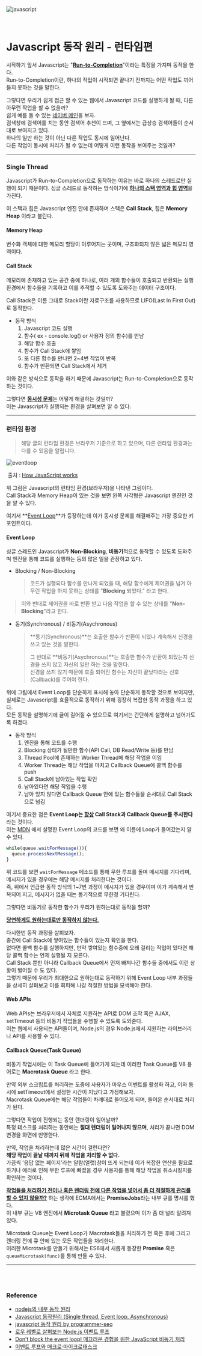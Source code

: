 ![javascript](image/javascript.png)

<br>

# Javascript 동작 원리 - 런타임편

시작하기 앞서  Javascript는 "<u>**Run-to-Completion**</u>"이라는 특징을 가지며 동작을 한다.  
Run-to-Completion이란, 하나의 작업이 시작되면 끝나기 전까지는 어떤 작업도 끼어들지 못하는 것을 말한다.

그렇다면 우리가 쉽게 접근 할 수 있는 웹에서 Javascript 코드를 실행하게 될 때, 다른 아무런 작업을 할 수 없을까?  
쉽게 예를 들 수 있는 [네이버 메인](https://www.naver.com/)을 보자.  
검색창에 검색어를 치는 동안 검색어 추천이 뜨며, 그 옆에서는 급상승 검색어들이 순서대로 보여지고 있다.  
하나의 일만 하는 것이 아닌 다른 작업도 동시에 일어난다.  
다른 작업이 동시에 처리가 될 수 없는데 어떻게 이런 동작을 보여주는 것일까?

---

### Single Thread

Javascript가 Run-to-Completion으로 동작하는 이유는 바로 하나의 스레드로만 실행이 되기 때문이다. 
싱글 스레드로 동작하는 방식이기에 <u>**하나의 스택 영역과 힙 영역**</u>을 가진다.

이 스택과 힙은 Javascript 엔진 안에 존재하며 스택은 **Call Stack**, 힙은 **Memory Heap** 이라고 불린다.

#### Memory Heap

변수화 객체에 대한 메모리 할당이 이루어지는 곳이며, 구조화되지 않은 넓은 메모리 영역이다.

#### Call Stack

메모리에 존재하고 있는 공간 중에 하나로, 여러 개의 함수들이 호출되고 반환되는 실행 환경에서 함수들을 기록하고 이를 추적할 수 있도록 도와주는 데이터 구조이다.

Call Stack은 이름 그대로 Stack이란 자료구조를 사용하므로 LIFO(Last In First Out)로 동작한다. 

* 동작 방식
  1. Javascript 코드 실행
  2. 함수( ex - console.log() or 사용자 정의 함수)를 만남
  3. 해당 함수 호출
  4. 함수가 Call Stack에 쌓임
  5. 또 다른 함수를 만나면 2~4번 작업이 반복
  6. 함수가 반환되면 Call Stack에서 제거

이와 같은 방식으로 동작을 하기 때문에 Javascript는 Run-to-Completion으로 동작하는 것이다.

그렇다면 <u>**동시성 문제**</u>는 어떻게 해결하는 것일까?  
이는 Javascript가 실행되는 환경을 살펴보면 알 수 있다.

---

### 런타임 환경

> 해당 글의 런타임 환경은 브라우저 기준으로 하고 있으며, 다른 런타임 환경과는 다를 수 있음을 알립니다.

![eventloop](image/runtimeEnv.png)

​																																		출처 : [How JavaScript works](https://blog.sessionstack.com/how-does-javascript-actually-work-part-1-b0bacc073cf)

위 그림은 Javascript의 런타임 환경(브라우저)을 나타낸 그림이다.  
Call Stack과 Memory Heap이 있는 것을 보면 왼쪽 사각형은 Javascript 엔진인 것을 알 수 있다.

여기서 **<u>Event Loop</u>**가 등장하는데 이가 동시성 문제를 해결해주는 가장 중요한 키포인트이다.  

#### Event Loop

싱글 스레드인 Javascript가 **Non-Blocking**,  **비동기**적으로 동작할 수 있도록 도와주며 엔진을 통해 코드를 실행하는 등의 많은 일을 관장하고 있다.

* Blocking / Non-Blocking

  > 코드가 실행되다 함수를 만나게 되었을 때, 해당 함수에게 제어권을 넘겨 아무런 작업을 하지 못하는 상태를 "**Blocking** 되었다." 라고 한다.
>
  > 이와 반대로 제어권을 바로 반환 받고 다음 작업을 할 수 있는 상태를 "**Non-Blocking**"라고 한다.
  
* 동기(Synchronous) / 비동기(Asychronous)

  > **동기(Synchronous)**는 호출한 함수가 반환이 되었나 계속해서 신경을 쓰고 있는 것을 말한다.
  >
  > 그 반대로 **비동기(Asychronous)**는 호출한 함수가 반환이 되었는지 신경을 쓰지 않고 자신의 일만 하는 것을 말한다.  
  > 신경을 쓰지 않기 때문에 호출 되어진 함수는 자신이 끝났다라는 신호(Callback)를 주어야 한다.

위에 그림에서 Event Loop를 단순하게 표시해 놓아 단순하게 동작할 것으로 보이지만, 실제로는 Javascript를 효율적으로 동작하기 위해 굉장히 복잡한 동작 과정을 하고 있다.  
모든 동작을 설명하기에 글이 길어질 수 있으므로 여기서는 간단하게 설명하고 넘어가도록 하겠다.

* 동작 방식
  1. 엔진을 통해 코드를 수행
  2. Blocking 상태가 될만한 함수(API Call, DB Read/Write 등)를 만남
  3. Thread Pool에 존재하는 Worker Thread에 해당 작업을 이임
  4. Worker Thread는 해당 작업을 마치고 Callback Queue에 콜백 함수를 push
  5. Call Stack에 남아있는 작업 확인
  6. 남아있다면 해당 작업을 수행
  7. 남아 있지 않다면 Callback Queue 안에 있는 함수들을 순서대로 Call Stack으로 넘김

여기서 중요한 점은 **Event Loop는 <u>항상</u> Call Stack과 Callback Queue를 주시한다** 라는 것이다.  
이는 [MDN](https://developer.mozilla.org/ko/docs/Web/JavaScript/EventLoop#Event_loop) 에서 설명한 Event Loop의 코드를 보면 왜 이름에 Loop가 들어갔는지 알 수 있다.

```javascript
while(queue.waitForMessage()){
  queue.processNextMessage();
}
```

위 코드를 보면 `waitForMessage` 메소드를 통해 무한 루프를 돌며 메시지를 기다리며, 메시지가 있을 경우에는 해당 메시지를 처리한다는 것이다.  
즉, 위에서 언급한 동작 방식의 1~7번 과정이 메시지가 있을 경우이며 이가 계속해서 반복되어 지고, 메시지가 없을 때는 동기적으로 무한정 기다린다.

그렇다면 비동기로 동작한 함수가 우리가 원하는대로 동작을 할까?

**<u>당연하게도 원하는대로만 동작하지 않는다.</u>**

다시한번 동작 과정을 살펴보자.  
중간에 Call Stack에 쌓여있는 함수들이 있는지 확인을 한다.  
없다면 콜백 함수를 실행하지만, 만약 쌓여있는 함수중에 오래 걸리는 작업이 있다면 해당 콜백 함수는 언제 실행될 지 모른다.  
Call Stack 뿐만 아니라 Callback Queue에서 먼저 빠져나간 함수들 중에서도 이런 상황이 벌어질 수 도 있다.  
그렇기 때문에 우리가 최대한으로 원하는대로 동작하기 위해 Event Loop 내부 과정들을 상세히 살펴보고 이를 회피해 나갈 적절한 방법을 모색해야 한다.

#### Web APIs

Web APIs는 브라우저에서 자체로 지원하는 API로 DOM 조작 혹은 AJAX, setTimeout 등의 비동기 작업들을 수행할 수 있도록 도와준다.  
이는 웹에서 사용되는 API들이며, Node.js의 경우 Node.js에서 지원하는 라이브러리나 API를 사용할 수 있다.

#### Callback Queue(Task Queue)

비동기 작업시에는 이 Task Queue에 들어가게 되는데 이러한 Task Queue를 V8 용어로는 **Macrotask Queue** 라고 한다.  

만약 외부 스크립트를 처리하는 도중에 사용자가 마우스 이벤트를 활성화 하고, 이와 동시에 setTimeout에서 설정한 시간이 지났다고 가정해보자.  
Macrotask Queue에는 해당 작업들이 차례대로 들어오게 되며, 들어온 순서대로 처리가 된다.

그렇다면 작업이 진행되는 동안 렌더링이 일어날까?  
특정 테스크를 처리하는 동안에는 **절대 렌더링이 일어나지 않으며**, 처리가 끝나면 DOM 변경을 화면에 반영한다.

만약, 작업을 처리하는데 많은 시간이 걸린다면?  
**해당 작업이 끝날 때까지 뒤에 작업을 처리할 수 없다.**  
가끔씩 '응답 없는 페이지'라는 알람(얼럿)창이 뜨게 되는데 이가 복잡한 연산을 필요로 하거나 에러로 인해 무한 루프에 빠졌을 경우 사용자를 통해 해당 작업을 취소시킬지를 확인하는 것이다.

**<u>작업들을 처리하기 전이나 혹은 렌더링 전에 다른 작업을 넣어서 좀 더 적절하게 관리를 할 수 있지 않을까?</u>** 하는 생각에 ECMA에서는 **PromiseJobs**라는 내부 큐를 명시를 했다.  
이 내부 큐는 V8 엔진에서 **Microtask Queue** 라고 불렸으며 이가 좀 더 널리 알려져있다.

Microtask Queue는 Event Loop가 Macrotask들을 처리하기 전 혹은 후에 그리고 렌더링 전에 큐 안에 있는 모든 작업들을 처리한다.  
이러한 Microtask를 만들기 위해서는 ES6에서 새롭게 등장한 **Promise** 혹은 `queueMicrotask(func)`를 통해 만들 수 있다.

---

<br>

<br>

### Reference

* [nodejs의 내부 동작 원리](https://sjh836.tistory.com/149)
* [Javascript 동작원리 (Single thread, Event loop, Asynchronous)](https://medium.com/@vdongbin/javascript-작동원리-single-thread-event-loop-asynchronous-e47e07b24d1c)
* [javascript 동작 원리 by programmer-seo](https://velog.io/@namezin/javascript-동작-원리)
* [로우 레벨로 살펴보는 Node.js 이벤트 루프](https://evan-moon.github.io/2019/08/01/nodejs-event-loop-workflow/)
* [Don’t block the event loop! 매끄러운 경험을 위한 JavaScript 비동기 처리](https://engineering.linecorp.com/ko/blog/dont-block-the-event-loop/)
* [이벤트 루프와 매크로·마이크로태스크](https://ko.javascript.info/event-loop)

